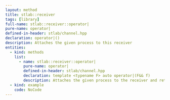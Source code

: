 ```yaml
---
layout: method
title: stlab::receiver
tags: [library]
full-name: stlab::receiver::operator|
pure-name: operator|
defined-in-header: stlab/channel.hpp 
declaration: operator|()
description: Attaches the given process to this receiver
entities:
  - kind: methods
    list:
      - name: stlab::receiver::operator|
        pure-name: operator|
        defined-in-header: stlab/channel.hpp 
        declaration: template <typename F> auto operator|(F&& f)
        description: Attaches the given process to the receiver and returns a new receiver. It can either be a functor with a single parameter or a process that follows this signatur.
  - kind: example
    code: NoCode
---
```

